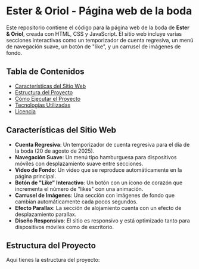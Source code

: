 # Ester & Oriol - Página web de la boda

Este repositorio contiene el código para la página web de la boda de **Ester & Oriol**, creada con HTML, CSS y JavaScript. El sitio web incluye varias secciones interactivas como un temporizador de cuenta regresiva, un menú de navegación suave, un botón de "like", y un carrusel de imágenes de fondo.

## Tabla de Contenidos
- [Características del Sitio Web](#características-del-sitio-web)
- [Estructura del Proyecto](#estructura-del-proyecto)
- [Cómo Ejecutar el Proyecto](#cómo-ejecutar-el-proyecto)
- [Tecnologías Utilizadas](#tecnologías-utilizadas)
- [Licencia](#licencia)

## Características del Sitio Web

- **Cuenta Regresiva**: Un temporizador de cuenta regresiva para el día de la boda (20 de agosto de 2025).
- **Navegación Suave**: Un menú tipo hamburguesa para dispositivos móviles con desplazamiento suave entre secciones.
- **Video de Fondo**: Un video que se reproduce automáticamente en la página principal.
- **Botón de "Like" Interactivo**: Un botón con un ícono de corazón que incrementa el número de "likes" con una animación.
- **Carrusel de Imágenes**: Una sección con imágenes de fondo que cambian automáticamente cada pocos segundos.
- **Efecto Parallax**: La sección de alojamiento cuenta con un efecto de desplazamiento parallax.
- **Diseño Responsivo**: El sitio es responsivo y está optimizado tanto para dispositivos móviles como de escritorio.

## Estructura del Proyecto

Aquí tienes la estructura del proyecto:

